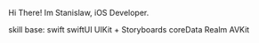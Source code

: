 Hi There! Im Stanislaw, iOS Developer.

skill base:
swift swiftUI UIKit + Storyboards
coreData Realm AVKit






